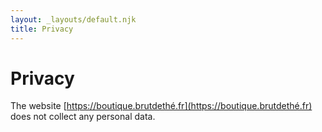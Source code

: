 ```yaml
---
layout: _layouts/default.njk
title: Privacy
---
```


# Privacy

The website [https://boutique.brutdethé.fr](https://boutique.brutdethé.fr) does not collect any personal data.